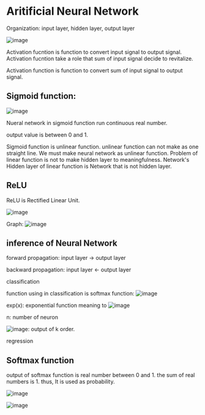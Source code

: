 # Aritificial Neural Network


Organization: input layer, hidden layer, output layer

![image](https://user-images.githubusercontent.com/84608929/146541000-c7d2f67f-77d9-4699-a307-af146b734b45.png)

Activation fucntion is function to convert input signal to output signal. Activation fucntion take a role that sum of input signal decide to revitalize.

Activation function is function to convert sum of input signal to output signal.

## Sigmoid function: 

![image](https://user-images.githubusercontent.com/84608929/147082916-ed0260ca-6ced-4b34-bc91-4c7564a94e26.png)

Nueral network in sigmoid function run continuous real number.

output value is between 0 and 1. 

Sigmoid function is unlinear function. unlinear function can not make as one straight line. We must make neural network as unlinear function. Problem of linear function is not to make hidden layer to meaningfulness. Network's Hidden layer of linear function is Network that is not hidden layer.


## ReLU

ReLU is Rectified Linear Unit.

![image](https://user-images.githubusercontent.com/84608929/147564170-0f43c854-01ee-4d33-91b9-9b04f19fc5cf.png)


Graph: ![image](https://user-images.githubusercontent.com/84608929/147563315-56df6ed7-4210-44e2-9f91-ba51be885747.png)


## inference of Neural Network


forward propagation: input layer -> output layer

backward propagation: input layer <- output layer

classification

function using in classification is softmax function:
![image](https://user-images.githubusercontent.com/84608929/152625050-2b9ae212-2d91-4212-ba78-002ac22b77bc.png)

exp(x): exponential function meaning to ![image](https://user-images.githubusercontent.com/84608929/152625166-f893f4a8-599c-46ac-847f-432763c373d4.png)

n: number of neuron

![image](https://user-images.githubusercontent.com/84608929/152625276-378645bc-93ff-4f51-b7b9-8a6d6fe13bff.png): output of k order.




regression

## Softmax function

output of softmax function is  real number between 0 and 1.
the sum of real numbers is 1.
thus, It is used as probability.

![image](https://user-images.githubusercontent.com/84608929/165288819-3e4f58d2-f426-47bb-8a7d-0d898265fa95.png)

![image](https://user-images.githubusercontent.com/84608929/165290208-f5b077d2-a6fd-4304-8066-ebb131a00361.png)

